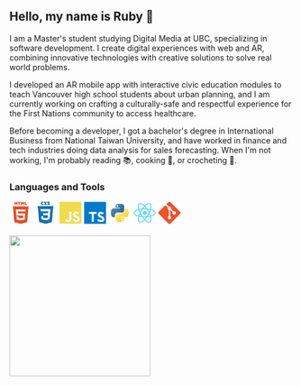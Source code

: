 <h2>Hello, my name is Ruby 👋</h2>

<p>I am a Master's student studying Digital Media at UBC, specializing in software development. I create digital experiences with web and AR, combining innovative technologies with creative solutions to solve real world problems.</p>

<p>I developed an AR mobile app with interactive civic education modules to teach Vancouver high school students about urban planning, and I am currently working on crafting a culturally-safe and respectful experience for the First Nations community to access healthcare.</p>

<p>Before becoming a developer, I got a bachelor's degree in International Business from National Taiwan University, and have worked in finance and tech industries doing data analysis for sales forecasting. When I'm not working, I'm  probably reading 📚, cooking 🍲, or crocheting 🧶.</p>

<h3>Languages and Tools</h3>
<div>
  <img src="https://github.com/devicons/devicon/blob/6910f0503efdd315c8f9b858234310c06e04d9c0/icons/html5/html5-plain-wordmark.svg" title="HTML5" alt="HTML" width="40" height="40"/>
  <img src="https://github.com/devicons/devicon/blob/6910f0503efdd315c8f9b858234310c06e04d9c0/icons/css3/css3-plain-wordmark.svg" title="CSS3" alt="CSS" width="40" height="40"/>
  <img src="https://github.com/devicons/devicon/blob/6910f0503efdd315c8f9b858234310c06e04d9c0/icons/javascript/javascript-plain.svg" title="JavaScript" alt="JavaScript" width="40" height="40"/>
  <img src="https://github.com/devicons/devicon/blob/6910f0503efdd315c8f9b858234310c06e04d9c0/icons/typescript/typescript-original.svg" title="TypeScript" alt="TypeScript" width="40" height="40"/>
  <img src="https://github.com/devicons/devicon/blob/6910f0503efdd315c8f9b858234310c06e04d9c0/icons/python/python-original.svg?plain=1" title="Python" alt="Python" width="40" height="40"/>
  <img src="https://github.com/devicons/devicon/blob/6910f0503efdd315c8f9b858234310c06e04d9c0/icons/react/react-original.svg" title="React" alt="React" width="40" height="40"/>    
  <img src="https://github.com/devicons/devicon/blob/6910f0503efdd315c8f9b858234310c06e04d9c0/icons/git/git-original.svg?plain=1" title="Git" alt="Git" width="40" height="40"/>
</div>

<br>

<div>
  <img src="https://media.giphy.com/media/heIX5HfWgEYlW/giphy.gif" width="250" height="250"/>
</div>

<!--
**HuWenShin/HuWenShin** is a ✨ _special_ ✨ repository because its `README.md` (this file) appears on your GitHub profile.

Here are some ideas to get you started:

- 🔭 I’m currently working on ...
- 🌱 I’m currently learning ...
- 👯 I’m looking to collaborate on ...
- 🤔 I’m looking for help with ...
- 💬 Ask me about ...
- 📫 How to reach me: ...
- 😄 Pronouns: ...
- ⚡ Fun fact: ...
-->
